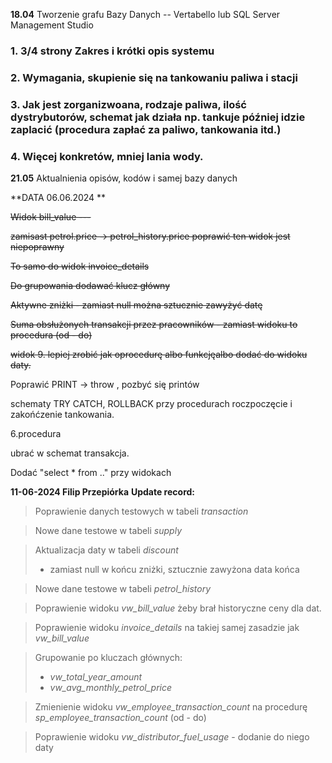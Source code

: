 **18.04**
Tworzenie grafu Bazy Danych 
-- Vertabello lub SQL Server Management Studio

### 1. 3/4 strony Zakres i krótki opis systemu 
### 2. Wymagania, skupienie się na tankowaniu paliwa i stacji
### 3. Jak jest zorganizwoana, rodzaje paliwa, ilość dystrybutorów, schemat jak działa np. tankuje później idzie zaplacić (procedura zapłać za paliwo, tankowania itd.)
### 4. Więcej konkretów, mniej lania wody.
**21.05**
Aktualnienia opisów, kodów i samej bazy danych


**DATA 06.06.2024 **

<s>Widok bill_value ---

zamisast petrol.price -> petrol_history.price
poprawić ten widok jest niepoprawny</s>

<s>To samo do widok invoice_details</s>

<s>Do grupowania dodawać klucz główny</s>

<s>Aktywne zniżki - zamiast null można sztucznie zawyżyć datę</s>

<s>Suma obsłużonych transakcji przez pracowników - zamiast widoku to procedura (od - do)</s>

<s>widok 9. lepiej zrobić jak oprocedurę albo funkcjęalbo dodać do widoku daty.</s>

Poprawić PRINT -> throw , pozbyć się printów

schematy TRY CATCH,
ROLLBACK
przy procedurach roczpoczęcie i zakońćzenie tankowania.

6.procedura

ubrać w schemat transakcja.



Dodać "select * from .." przy widokach


**11-06-2024 Filip Przepiórka**
**Update record:**

>Poprawienie danych testowych w tabeli *transaction*

>Nowe dane testowe w tabeli *supply*

>Aktualizacja daty w tabeli *discount*
  >- zamiast null w końcu zniżki, sztucznie zawyżona data końca
    
>Nowe dane testowe w tabeli  *petrol_history*

>Poprawienie widoku *vw_bill_value* żeby brał historyczne ceny dla dat.

>Poprawienie widoku *invoice_details* na takiej samej zasadzie jak *vw_bill_value*

>Grupowanie po kluczach głównych:
  >- *vw_total_year_amount*
  >- *vw_avg_monthly_petrol_price*

>Zmienienie widoku *vw_employee_transaction_count* na procedurę *sp_employee_transaction_count* (od - do)

>Poprawienie widoku *vw_distributor_fuel_usage* - dodanie do niego daty

